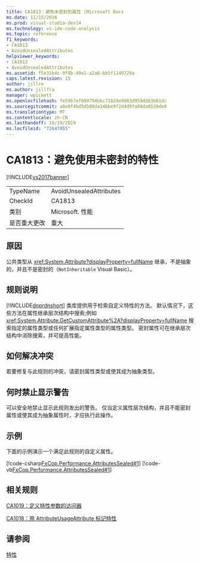 ```yaml
---
title: CA1813：避免未密封的属性 |Microsoft Docs
ms.date: 11/15/2016
ms.prod: visual-studio-dev14
ms.technology: vs-ide-code-analysis
ms.topic: reference
f1_keywords:
- CA1813
- AvoidUnsealedAttributes
helpviewer_keywords:
- CA1813
- AvoidUnsealedAttributes
ms.assetid: f5e31b4c-9f8b-49e1-a2a8-bb5f1140729a
caps.latest.revision: 15
author: jillre
ms.author: jillfra
manager: wpickett
ms.openlocfilehash: fe5967ef099794b6c71029e9d03d959dd83b01dc
ms.sourcegitcommit: a8e8f4bd5d508da34bbe9f2d4d9fa94da0539de0
ms.translationtype: MT
ms.contentlocale: zh-CN
ms.lasthandoff: 10/19/2019
ms.locfileid: "72647055"
---
```

# <a name="ca1813-avoid-unsealed-attributes"></a>CA1813：避免使用未密封的特性
[!INCLUDE[vs2017banner](../includes/vs2017banner.md)]

|||
|-|-|
|TypeName|AvoidUnsealedAttributes|
|CheckId|CA1813|
|类别|Microsoft. 性能|
|是否重大更改|重大|

## <a name="cause"></a>原因
 公共类型从 <xref:System.Attribute?displayProperty=fullName> 继承，不是抽象的，并且不是密封的（`NotInheritable` Visual Basic）。

## <a name="rule-description"></a>规则说明
 [!INCLUDE[dnprdnshort](../includes/dnprdnshort-md.md)] 类库提供用于检索自定义特性的方法。 默认情况下，这些方法在属性继承层次结构中搜索;例如 <xref:System.Attribute.GetCustomAttribute%2A?displayProperty=fullName> 搜索指定的属性类型或任何扩展指定属性类型的属性类型。 密封属性可在继承层次结构中消除搜索，并可提高性能。

## <a name="how-to-fix-violations"></a>如何解决冲突
 若要修复与此规则的冲突，请密封属性类型或使其成为抽象类型。

## <a name="when-to-suppress-warnings"></a>何时禁止显示警告
 可以安全地禁止显示此规则发出的警告。 仅当定义属性层次结构，并且不能密封属性或使其成为抽象属性时，才应执行此操作。

## <a name="example"></a>示例
 下面的示例演示一个满足此规则的自定义属性。

 [!code-csharp[FxCop.Performance.AttributesSealed#1](../snippets/csharp/VS_Snippets_CodeAnalysis/FxCop.Performance.AttributesSealed/cs/FxCop.Performance.AttributesSealed.cs#1)]
 [!code-vb[FxCop.Performance.AttributesSealed#1](../snippets/visualbasic/VS_Snippets_CodeAnalysis/FxCop.Performance.AttributesSealed/vb/FxCop.Performance.AttributesSealed.vb#1)]

## <a name="related-rules"></a>相关规则
 [CA1019：定义特性参数的访问器](../code-quality/ca1019-define-accessors-for-attribute-arguments.md)

 [CA1018：用 AttributeUsageAttribute 标记特性](../code-quality/ca1018-mark-attributes-with-attributeusageattribute.md)

## <a name="see-also"></a>请参阅
 [特性](https://msdn.microsoft.com/library/ee0038ef-b247-4747-a650-3c5c5cd58d8b)
